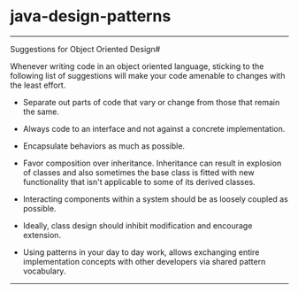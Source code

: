 # java-design-patterns

-------------------------------------------------------------------------------------------------------------------

Suggestions for Object Oriented Design#

Whenever writing code in an object oriented language, sticking to the following list of suggestions will make 
your code amenable to changes with the least effort.

- Separate out parts of code that vary or change from those that remain the same.

- Always code to an interface and not against a concrete implementation.

- Encapsulate behaviors as much as possible.

- Favor composition over inheritance. Inheritance can result in explosion of classes and also sometimes the base 
class is fitted with new functionality that isn't applicable to some of its derived classes.

- Interacting components within a system should be as loosely coupled as possible.

- Ideally, class design should inhibit modification and encourage extension.

- Using patterns in your day to day work, allows exchanging entire implementation concepts with other developers
 via shared pattern vocabulary.
 
 ---------------------------------------------------------------------------------------------------------------------
 
 